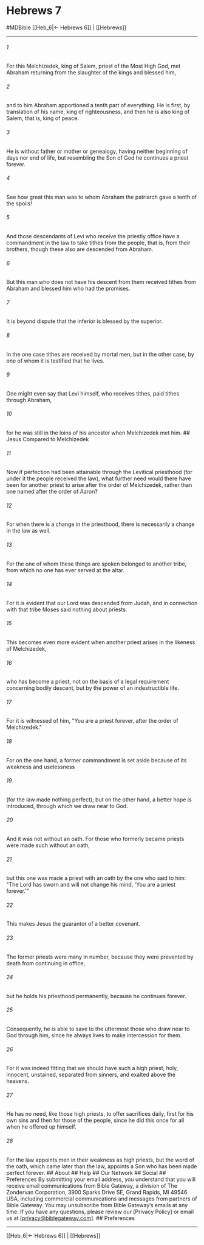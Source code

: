 # Hebrews 7
#MDBible
[[Heb_6|← Hebrews 6]] | [[Hebrews]]

***


###### 1 
For this Melchizedek, king of Salem, priest of the Most High God, met Abraham returning from the slaughter of the kings and blessed him, 

###### 2 
and to him Abraham apportioned a tenth part of everything. He is first, by translation of his name, king of righteousness, and then he is also king of Salem, that is, king of peace. 

###### 3 
He is without father or mother or genealogy, having neither beginning of days nor end of life, but resembling the Son of God he continues a priest forever. 

###### 4 
See how great this man was to whom Abraham the patriarch gave a tenth of the spoils! 

###### 5 
And those descendants of Levi who receive the priestly office have a commandment in the law to take tithes from the people, that is, from their brothers, though these also are descended from Abraham. 

###### 6 
But this man who does not have his descent from them received tithes from Abraham and blessed him who had the promises. 

###### 7 
It is beyond dispute that the inferior is blessed by the superior. 

###### 8 
In the one case tithes are received by mortal men, but in the other case, by one of whom it is testified that he lives. 

###### 9 
One might even say that Levi himself, who receives tithes, paid tithes through Abraham, 

###### 10 
for he was still in the loins of his ancestor when Melchizedek met him. ## Jesus Compared to Melchizedek 

###### 11 
Now if perfection had been attainable through the Levitical priesthood (for under it the people received the law), what further need would there have been for another priest to arise after the order of Melchizedek, rather than one named after the order of Aaron? 

###### 12 
For when there is a change in the priesthood, there is necessarily a change in the law as well. 

###### 13 
For the one of whom these things are spoken belonged to another tribe, from which no one has ever served at the altar. 

###### 14 
For it is evident that our Lord was descended from Judah, and in connection with that tribe Moses said nothing about priests. 

###### 15 
This becomes even more evident when another priest arises in the likeness of Melchizedek, 

###### 16 
who has become a priest, not on the basis of a legal requirement concerning bodily descent, but by the power of an indestructible life. 

###### 17 
For it is witnessed of him, "You are a priest forever, after the order of Melchizedek." 

###### 18 
For on the one hand, a former commandment is set aside because of its weakness and uselessness 

###### 19 
(for the law made nothing perfect); but on the other hand, a better hope is introduced, through which we draw near to God. 

###### 20 
And it was not without an oath. For those who formerly became priests were made such without an oath, 

###### 21 
but this one was made a priest with an oath by the one who said to him: "The Lord has sworn and will not change his mind, 'You are a priest forever.'" 

###### 22 
This makes Jesus the guarantor of a better covenant. 

###### 23 
The former priests were many in number, because they were prevented by death from continuing in office, 

###### 24 
but he holds his priesthood permanently, because he continues forever. 

###### 25 
Consequently, he is able to save to the uttermost those who draw near to God through him, since he always lives to make intercession for them. 

###### 26 
For it was indeed fitting that we should have such a high priest, holy, innocent, unstained, separated from sinners, and exalted above the heavens. 

###### 27 
He has no need, like those high priests, to offer sacrifices daily, first for his own sins and then for those of the people, since he did this once for all when he offered up himself. 

###### 28 
For the law appoints men in their weakness as high priests, but the word of the oath, which came later than the law, appoints a Son who has been made perfect forever. ## About ## Help ## Our Network ## Social ## Preferences By submitting your email address, you understand that you will receive email communications from Bible Gateway, a division of The Zondervan Corporation, 3900 Sparks Drive SE, Grand Rapids, MI 49546 USA, including commercial communications and messages from partners of Bible Gateway. You may unsubscribe from Bible Gateway&rsquo;s emails at any time. If you have any questions, please review our [Privacy Policy] or email us at [privacy@biblegateway.com]. ## Preferences

***

[[Heb_6|← Hebrews 6]] | [[Hebrews]]
